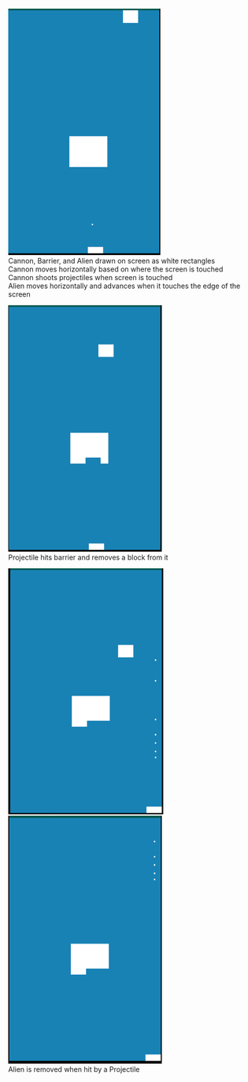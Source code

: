 ![](https://github.com/ecs160ss12019/Wethebest/blob/master/Sprint1/screenshot2.png)  
Cannon, Barrier, and Alien drawn on screen as white rectangles  
Cannon moves horizontally based on where the screen is touched  
Cannon shoots projectiles when screen is touched  
Alien moves horizontally and advances when it touches the edge of the screen  

![](https://github.com/ecs160ss12019/Wethebest/blob/master/Sprint1/screenshot3.png)  
Projectile hits barrier and removes a block from it  

![](https://github.com/ecs160ss12019/Wethebest/blob/master/Sprint1/screenshot4.png)
![](https://github.com/ecs160ss12019/Wethebest/blob/master/Sprint1/screenshot5.png)  
Alien is removed when hit by a Projectile